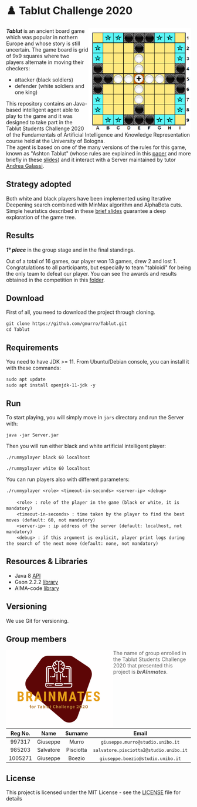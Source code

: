 # :chess_pawn: Tablut Challenge 2020

<img align="right" width="280" height="280" src="src/it/unibo/ai/didattica/competition/tablut/gui/resources/screen.png">

**_Tablut_** is an ancient board game which was popular in nothern Europe and whose story is still uncertain.
The game board is grid of 9x9 squares where two players alternate in moving their checkers:
* attacker (black soldiers) 
* defender (white soldiers and one king)   

This repository contains an Java-based intelligent agent able to play to the game and it was designed to take part in the Tablut Students Challenge 2020 of the Fundamentals of Artificial Intelligence and Knowledge Representation course held at the University of Bologna.                   
The agent is based on one of the many versions of the rules for this game, known as "Ashton Tablut" (whose rules are explained in this [paper](http://ww.aagenielsen.dk/LinnaeusPaper-Longer.pdf) and more briefly in these [slides](TablutChallenge2020-info.pdf)) and it interact with a Server maintained by tutor [Andrea Galassi](https://github.com/AGalassi/TablutCompetition).

## Strategy adopted

Both white and black players have been implemented using Iterative Deepening search combined with MinMax algorithm and AlphaBeta cuts. 
Simple heuristics described in these [brief slides](BrAInmatesTablutPresentation.pdf) guarantee a deep exploration of the game tree.

## Results
**_1° place_** in the group stage and in the final standings. 

Out of a total of 16 games, our player won 13 games, drew 2 and lost 1.
Congratulations to all participants, but especially to team "tabloidi" for being the only team to defeat our player.
You can see the awards and results obtained in the competition in this [folder](Results).

## Download

First of all, you need to download the project through cloning.

```console
git clone https://github.com/gmurro/Tablut.git
cd Tablut
```

## Requirements

You need to have JDK >= 11. From Ubuntu/Debian console, you can install it with these commands:
```console
sudo apt update
sudo apt install openjdk-11-jdk -y
```

## Run

To start playing, you will simply move in `jars` directory and run the Server with:
```console
java -jar Server.jar
```
Then you will run either black and white artificial intelligent player:
```console
./runmyplayer black 60 localhost
```
```console
./runmyplayer white 60 localhost
```

You can run players also with different parameters:
```console
./runmyplayer <role> <timeout-in-seconds> <server-ip> <debug>
    
    <role> : role of the player in the game (black or white, it is mandatory)
    <timeout-in-seconds> : time taken by the player to find the best moves (default: 60, not mandatory)
    <server-ip> : ip address of the server (default: localhost, not mandatory)
    <debug> : if this argument is explicit, player print logs during the search of the next move (default: none, not mandatory)
```


## Resources & Libraries

* Java 8 [API](https://docs.oracle.com/javase/8/docs/api/)
* Gson 2.2.2 [library](https://www.javadoc.io/doc/com.google.code.gson/gson/2.2.2/com/google/gson/Gson.html)
* AIMA-code [library](https://github.com/aimacode/aima-java)

## Versioning

We use Git for versioning.

## Group members

<img align="left" width="292" height="214" src="src/it/unibo/ai/didattica/competition/tablut/gui/resources/logo.png">

> The name of group enrolled in the Tablut Students Challenge 2020 that presented this project is **_brAInmates_**.

|  Reg No.  |  Name     |  Surname  |     Email                              |    Username      |
| :-------: | :-------: | :-------: | :------------------------------------: | :--------------: |
|   997317  | Giuseppe  | Murro     | `giuseppe.murro@studio.unibo.it`       | [_gmurro_](https://github.com/gmurro)         |
|   985203  | Salvatore | Pisciotta | `salvatore.pisciotta2@studio.unibo.it` | [_SalvoPisciotta_](https://github.com/SalvoPisciotta) |
|  1005271  | Giuseppe  | Boezio    | `giuseppe.boezio@studio.unibo.it`      | [_giuseppeboezio_](https://github.com/giuseppeboezio) |



## License

This project is licensed under the MIT License - see the [LICENSE](LICENSE) file for details

